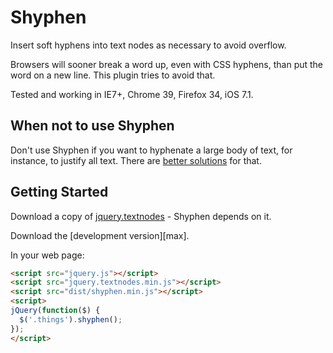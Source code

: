 # Shyphen

Insert soft hyphens into text nodes as necessary to avoid overflow.

Browsers will sooner break a word up, even with CSS hyphens, than put the word
on a new line. This plugin tries to avoid that.

Tested and working in IE7+, Chrome 39, Firefox 34, iOS 7.1.

## When not to use Shyphen

Don't use Shyphen if you want to hyphenate a large body of text, for instance,
to justify all text. There are [better solutions][hyphenator] for that.

[hyphenator]: https://code.google.com/p/hyphenator/

## Getting Started
Download a copy of [jquery.textnodes][textnodes] - Shyphen depends on it.

Download the [development version][max].

[dev]: https://raw.github.com/yougov/jquery.shyphen/master/src/shyphen.js
[textnodes]: https://github.com/yougov/jquery.textnodes

In your web page:

```html
<script src="jquery.js"></script>
<script src="jquery.textnodes.min.js"></script>
<script src="dist/shyphen.min.js"></script>
<script>
jQuery(function($) {
  $('.things').shyphen();
});
</script>
```
